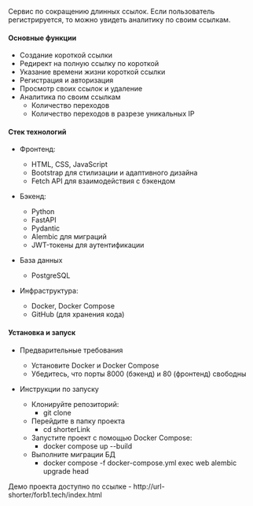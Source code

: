 Сервис по сокращению длинных ссылок. Если пользователь регистрируется, то можно увидеть аналитику по своим ссылкам.

#### Основные функции
- Создание короткой ссылки
- Редирект на полную ссылку по короткой
- Указание времени жизни короткой ссылки
- Регистрация и авторизация
- Просмотр своих ссылок и удаление
- Аналитика по своим ссылкам
  - Количество переходов
  - Количество переходов в разрезе уникальных IP

#### Стек технологий
- Фронтенд:
  - HTML, CSS, JavaScript
  - Bootstrap для стилизации и адаптивного дизайна
  - Fetch API для взаимодействия с бэкендом

- Бэкенд:
  - Python
  - FastAPI
  - Pydantic
  - Alembic для миграций
  - JWT-токены для аутентификации

- База данных
  - PostgreSQL

- Инфраструктура:
  - Docker, Docker Compose
  - GitHub (для хранения кода)

#### Установка и запуск

- Предварительные требования
  - Установите Docker и Docker Compose
  - Убедитесь, что порты 8000 (бэкенд) и 80 (фронтенд) свободны

- Инструкции по запуску
  - Клонируйте репозиторий:
    - git clone <repository>
  - Перейдите в папку проекта
    - cd shorterLink  
  - Запустите проект с помощью Docker Compose:
    - docker compose up --build
  - Выполните миграции БД
    - docker compose -f docker-compose.yml exec web alembic upgrade head


 Демо проекта доступно по ссылке - http://url-shorter/forb1.tech/index.html 
